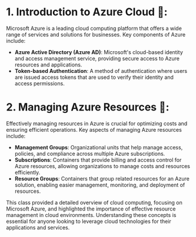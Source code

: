 # 1. Introduction to Azure Cloud 🚀:
Microsoft Azure is a leading cloud computing platform that offers a wide range of services and solutions for businesses. Key components of Azure include:
- **Azure Active Directory (Azure AD)**: Microsoft's cloud-based identity and access management service, providing secure access to Azure resources and applications.
- **Token-based Authentication**: A method of authentication where users are issued access tokens that are used to verify their identity and access permissions.

# 2. Managing Azure Resources 🔧:
Effectively managing resources in Azure is crucial for optimizing costs and ensuring efficient operations. Key aspects of managing Azure resources include:
- **Management Groups**: Organizational units that help manage access, policies, and compliance across multiple Azure subscriptions.
- **Subscriptions**: Containers that provide billing and access control for Azure resources, allowing organizations to manage costs and resources efficiently.
- **Resource Groups**: Containers that group related resources for an Azure solution, enabling easier management, monitoring, and deployment of resources.

This class provided a detailed overview of cloud computing, focusing on Microsoft Azure, and highlighted the importance of effective resource management in cloud environments. Understanding these concepts is essential for anyone looking to leverage cloud technologies for their applications and services.